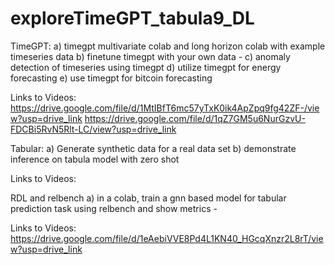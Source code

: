# exploreTimeGPT_tabula9_DL

TimeGPT:
a) timegpt multivariate colab and long horizon colab  with example timeseries data
b) finetune timegpt with your own data -
c) anomaly detection of timeseries using timegpt 
d) utilize timegpt for energy forecasting 
e) use timegpt for bitcoin forecasting

Links to Videos:  https://drive.google.com/file/d/1MtIBfT6mc57yTxK0ik4ApZpq9fg42ZF-/view?usp=drive_link
                  https://drive.google.com/file/d/1qZ7GM5u6NurGzvU-FDCBi5RvN5Rlt-LC/view?usp=drive_link 

Tabular:
a) Generate synthetic data for a real data set
b) demonstrate inference on tabula model with zero shot  

Links to Videos: 

RDL and relbench
a) in a colab,  train a gnn based model for tabular prediction task using relbench and show metrics -

Links to Videos:  https://drive.google.com/file/d/1eAebiVVE8Pd4L1KN40_HGcqXnzr2L8rT/view?usp=drive_link
